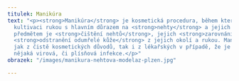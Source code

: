 ```yaml
---
titulek: Manikúra
text: "<p><strong>Manikúra</strong> je kosmetická procedura, během které dochází ke
  kultivaci rukou s hlavním důrazem na <strong>nehty</strong> a jejich okolí. Hlavním
  předmětem je <strong>čištění nehtů</strong>, jejich <strong>zarovnání</strong> a
  <strong>odstranění odumřelé kůže</strong> z jejich okolí a rukou. Manikúra se používá
  jak z čistě kosmetických důvodů, tak i z lékařských v případě, že je kolem nehtů
  nějaká virová, či plísňová infekce.</p>"
obrazek: "/images/manikura-nehtova-modelaz-plzen.jpg"

---
```

